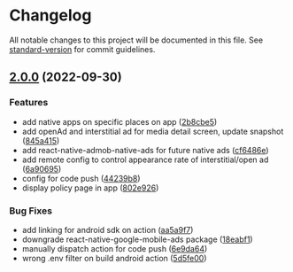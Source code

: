 # Changelog

All notable changes to this project will be documented in this file. See [standard-version](https://github.com/conventional-changelog/standard-version) for commit guidelines.

## [2.0.0](https://github.com/HeligPfleigh/movie_trailer/compare/v1.0.0...v2.0.0) (2022-09-30)


### Features

* add native apps on specific places on app ([2b8cbe5](https://github.com/HeligPfleigh/movie_trailer/commit/2b8cbe5ef19599271beaf559c9f5f5643d14f5f5))
* add openAd and interstitial ad for media detail screen, update snapshot ([845a415](https://github.com/HeligPfleigh/movie_trailer/commit/845a4154efc46e6c679a380e768d041aeae95dbe))
* add react-native-admob-native-ads for future native ads ([cf6486e](https://github.com/HeligPfleigh/movie_trailer/commit/cf6486e4cd6f4eca668e22c1ea89d6a0044bd670))
* add remote config to control appearance rate of interstitial/open ad ([6a90695](https://github.com/HeligPfleigh/movie_trailer/commit/6a90695176180a979ac2c9e0aba822b29cfd4161))
* config for code push ([44239b8](https://github.com/HeligPfleigh/movie_trailer/commit/44239b8cb42aff79f8322777a9f6ddf330ab22f0))
* display policy page in app ([802e926](https://github.com/HeligPfleigh/movie_trailer/commit/802e9267ad8560697e5de5e0f14ece20ebccc829))


### Bug Fixes

* add linking for android sdk on action ([aa5a9f7](https://github.com/HeligPfleigh/movie_trailer/commit/aa5a9f731c88adbc81d2fc56f605af62a3290437))
* downgrade react-native-google-mobile-ads package ([18eabf1](https://github.com/HeligPfleigh/movie_trailer/commit/18eabf16651cef663f5646f3a144dceea1252374))
* manually dispatch action for code push ([6e9da64](https://github.com/HeligPfleigh/movie_trailer/commit/6e9da64c2e15ce29216d33e4034f84c87ab14ca0))
* wrong .env filter on build android action ([5d5fe00](https://github.com/HeligPfleigh/movie_trailer/commit/5d5fe0008f5465cd601224b19c73831e91794ca3))
